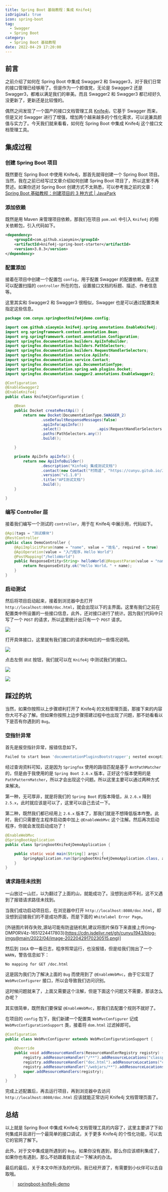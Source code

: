 ```yaml
---
title: Spring Boot 基础教程：集成 Knife4j
isOriginal: true
icon: spring-boot
tag:
  - Swagger
  - Spring Boot
category:
  - Spring Boot 基础教程
date: 2022-04-29 17:20:00
---
```






## 前言

之前介绍了如何在 Spring Boot 中集成 Swagger2 和 Swagger3，对于我们日常的接口管理已经够用了。但是作为一个颜值党，无论是 Swagger2 还是 Swagger3，都难以满足我们的审美。而且 Swagger2 和 Swagger3 都已经好久没更新了，更新还是比较慢的。

偶然之间发现了一个国产的接口文档管理工具 [Knife4j](https://doc.xiaominfo.com/knife4j/)，它基于 Swagger 而来，但是又对 Swagger 进行了增强，增加两个越来越多的个性化需求，可以说兼具颜值与实力了。今天我们就来看看，如何在 Spring Boot 中集成 Knife4j 这个接口文档管理工具。

## 集成过程

### 创建 Spring Boot 项目

既然要在 Spring Boot 中使用 Knife4j，那首先就得创建一个 Spring Boot 项目。当然，我在之前已经写过文章介绍如何创建 Spring Boot 项目了，所以这里不再赘述。如果你还对 Spring Boot 创建方式不太熟悉，可以参考我之前的文章：[Spring Boot 基础教程：创建项目的 3 种方式 | JavaPark](https://cunyu1943.github.io/JavaPark/java/spring-boot/the-methods-to-create-springboot-project.html)

### 添加依赖

既然是用 Maven 来管理项目依赖，那我们在项目 `pom.xml` 中引入 `Knife4j` 的相关依赖包，引入代码如下。

```xml
<dependency>
    <groupId>com.github.xiaoymin</groupId>
    <artifactId>knife4j-spring-boot-starter</artifactId>
    <version>3.0.3</version>
</dependency>
```

### 配置添加

接着在项目中创建一个配置包 `config`，用于配置 Swagger 的配置依赖。在这里可以配置扫描的 `controller` 所在的包，设置接口文档的标题、描述、作者信息等。

这里其实和 Swagger2 和 Swagger3 很相似，Swagger 也是可以通过配置类来指定这些信息。

```java
package com.cunyu.springbootknife4jdemo.config;

import com.github.xiaoymin.knife4j.spring.annotations.EnableKnife4j;
import org.springframework.context.annotation.Bean;
import org.springframework.context.annotation.Configuration;
import springfox.documentation.builders.ApiInfoBuilder;
import springfox.documentation.builders.PathSelectors;
import springfox.documentation.builders.RequestHandlerSelectors;
import springfox.documentation.service.ApiInfo;
import springfox.documentation.service.Contact;
import springfox.documentation.spi.DocumentationType;
import springfox.documentation.spring.web.plugins.Docket;
import springfox.documentation.swagger2.annotations.EnableSwagger2;

@Configuration
@EnableSwagger2
@EnableKnife4j
public class Knife4jConfiguration {

    @Bean
    public Docket createRestApi() {
        return new Docket(DocumentationType.SWAGGER_2)
                .useDefaultResponseMessages(false)
                .apiInfo(apiInfo())
                .select()                .apis(RequestHandlerSelectors.basePackage("com.cunyu.springbootknife4jdemo.controller"))
                .paths(PathSelectors.any())
                .build();

    }

    private ApiInfo apiInfo() {
        return new ApiInfoBuilder()
                .description("Kinfe4j 集成测试文档")
                .contact(new Contact("村雨遥", "https://cunyu.gitub.io/JavaPark", "747731461@qq.com"))
                .version("v1.1.0")
                .title("API测试文档")
                .build();
    }

}

```

### 编写 Controller 层

接着我们编写一个测试的 `controller`，用于在 Knife4j 中展示用，代码如下。

```java
@Api(tags = "测试模块")
@RestController
public class DemoController {
    @ApiImplicitParam(name = "name", value = "姓名", required = true)
    @ApiOperation(value = "入门程序，Hello World")
    @PostMapping("/helloWorld")
    public ResponseEntity<String> helloWorld(@RequestParam(value = "name") String name) {
        return ResponseEntity.ok("Hello World，" + name);
    }
}
```

### 启动测试

然后将项目启动起来，接着到浏览器中去打开 `http://localhost:8080/doc.html`，就会出现以下的主界面。这里有我们之前在配置类中所设置的一些接口信息，此外，还对接口进行了统计。因为我们代码中只写了一个 `POST` 的请求，所以这里统计出只有一个 `POST` 请求。

![](https://img-blog.csdnimg.cn/img_convert/8b6f5004e1f91d1abcffbb8b4d380b2e.png)

打开具体接口，这里就有我们接口的请求和响应的一些情况说明。

![](https://img-blog.csdnimg.cn/img_convert/3365c280ea9b48d4fde5b80e3d0847bb.png)

点击左侧 `调试` 按钮，我们就可以在 `Knife4j` 中测试我们的接口。

![](https://img-blog.csdnimg.cn/img_convert/cf1fa1440de711f1e1788c5897d31808.png)

![](https://img-blog.csdnimg.cn/img_convert/10ee44265c16148cbed2a8a34a676f6a.png)

## 踩过的坑

当然，如果你按照以上步骤顺利打开了 Knife4j 的文档管理页面，那接下来的内容你大可不必了解。但如果你按照上边步骤搭建过程中也出现了问题，那不妨看看以下是否有你遇到的 `Bug`。

### 空指针异常

首先是报空指针异常，报错信息如下。

```sh
Failed to start bean 'documentationPluginsBootstrapper'; nested exception is java.lang.NullPointerException
```

经过查询资料可知，这是因为 `Springfox` 使用的路径匹配是基于 `AntPathMatcher` 的，但是由于我使用的是 `Spring Boot 2.6.x` 版本，正好这个版本使用的是 `PathPatternMatcher`，所以才会出现这个问题。所以这里主要可以通过两种方式来解决。

第一种，无可厚非，就是将我们的 `Spring Boot` 的版本降低，从 `2.6.x` 降到 `2.5.x`，此时就应该是可以了，这里可以自己去试一下。

第二种，既然我们都已经用上 `2.6.x` 版本了，那我们就是不想降低版本咋整。此时，我们只需要在主程序启动类中加上 `@EnableWebMvc` 这个注解。然后再次启动程序，你就会发现启动成功了！

```java
@EnableWebMvc
@SpringBootApplication
public class SpringbootKnife4jDemoApplication {

    public static void main(String[] args) {
        SpringApplication.run(SpringbootKnife4jDemoApplication.class, args);
    }
}
```

### 请求路径未找到

一山放过一山拦，以为翻过了上面的山，就能成功了。没想到出师不利，这不又遇到了报错请求路径未找到。

当我们成功启动项目后，在浏览器中打开 `http://localhost:8080/doc.html`，却没想到迎接我们的不是成功界面，而是下面的 `Whitelabel Error Page`。

[外链图片转存失败,源站可能有防盗链机制,建议将图片保存下来直接上传(img-DMP0RV4z-1651224417803)(https://cdn.jsdelivr.net/gh/cunyu1943/blog-imgs@main/2022/04/image-20220429170230515.png)]

然后到 `IDEA` 中一看日志，程序照常运行，也没报错，但是给我们抛出了一个 `WARN`，警告信息如下：

```sh
No mapping for GET /doc.html
```

这是因为我们为了解决上面的 `Bug` 而使用到了 `@EnableWebMvc`，由于它实现了 `WebMvcConfigurer` 接口，所以会导致我们访问识别。

这时候问题就来了，上面又需要这个注解，但是下面这个问题又不需要，那该怎么办呢？

其实很简单，既然我们要保留 `@EnableWebMvc`，那我们去配置个规则不就好了。

在项目的 `config` 包下，我们新建一个配置类 `WebMvcConfigurer` 记成 `WebMvcConfigurationSupport` 类，接着将 `dom.html` 过滤掉即可。

```java
@Configuration
public class WebMvcConfigurer extends WebMvcConfigurationSupport {

    @Override
    public void addResourceHandlers(ResourceHandlerRegistry registry) {
        registry.addResourceHandler("/**").addResourceLocations("classpath:/static/");
        registry.addResourceHandler("doc.html").addResourceLocations("classpath:/META-INF/resources/");
        registry.addResourceHandler("/webjars/**").addResourceLocations("classpath:/META-INF/resources/webjars/");
        super.addResourceHandlers(registry);
    }
}
```

完成上述配置后，再去运行项目，再到浏览器中去访问 `http://localhost:8080/doc.html` 应该就能正常访问 Knife4j 文档管理页面了。

## 总结

以上就是 Spring Boot 中集成 Knife4j 文档管理工具的内容了，这里主要讲了下如何集成并且进行一个最简单的接口调试，关于更多 Knife4j 的个性化功能，可以去它的官网了解下。

此外，对于文中集成是所遇到的 `Bug`，如果你没有遇到，那么你应该顺利集成了，如果你也有遇到，那么不妨跟着我去试一下解决的办法。

最后的最后，关于本文中所涉及的代码，我已经开源了，有需要到小伙伴可以去自取哦。

>   [springboot-knife4j-demo](https://github.com/cunyu1943/java-learning-demos/tree/main/springboot-knife4j-demo)